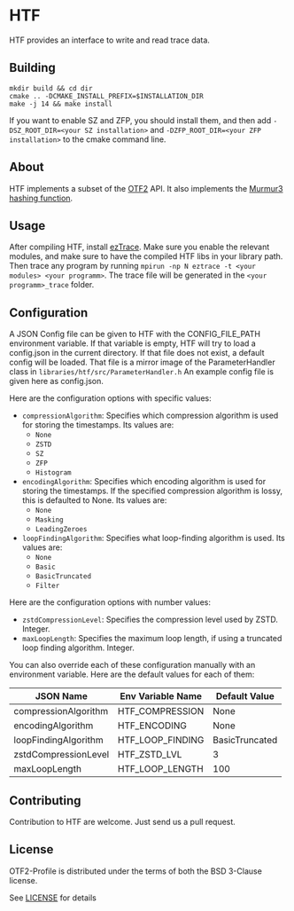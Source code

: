 # HTF

HTF provides an interface to write and read trace data.

## Building

```
mkdir build && cd dir
cmake .. -DCMAKE_INSTALL_PREFIX=$INSTALLATION_DIR
make -j 14 && make install
```

If you want to enable SZ and ZFP, you should install them, and then add `-DSZ_ROOT_DIR=<your SZ installation>`
and `-DZFP_ROOT_DIR=<your ZFP installation>` to the cmake command line.

## About

HTF implements a subset of the [OTF2](https://www.vi-hps.org/projects/score-p) API.
It also implements the [Murmur3 hashing function](https://github.com/PeterScott/murmur3).

## Usage

After compiling HTF, install [ezTrace](https://eztrace.gitlab.io/eztrace).
Make sure you enable the relevant modules, and make sure to have the compiled HTF libs in your library path.
Then trace any program by running `mpirun -np N eztrace -t <your modules> <your programm>`.
The trace file will be generated in the `<your programm>_trace` folder.

## Configuration

A JSON Config file can be given to HTF with the CONFIG_FILE_PATH environment variable.
If that variable is empty, HTF will try to load a config.json in the current directory.
If that file does not exist, a default config will be loaded.
That file is a mirror image of the ParameterHandler class in `libraries/htf/src/ParameterHandler.h`
An example config file is given here as config.json.

Here are the configuration options with specific values:

- `compressionAlgorithm`: Specifies which compression algorithm is used for storing the timestamps. Its values are:
  - `None`
  - `ZSTD`
  - `SZ`
  - `ZFP`
  - `Histogram`
- `encodingAlgorithm`: Specifies which encoding algorithm is used for storing the timestamps. If the specified
  compression algorithm is lossy, this is defaulted to None. Its values are:
  - `None`
  - `Masking`
  - `LeadingZeroes`
- `loopFindingAlgorithm`: Specifies what loop-finding algorithm is used. Its values are:
  - `None`
  - `Basic`
  - `BasicTruncated`
  - `Filter`

Here are the configuration options with number values:

- `zstdCompressionLevel`: Specifies the compression level used by ZSTD. Integer.
- `maxLoopLength`: Specifies the maximum loop length, if using a truncated loop finding algorithm. Integer.

You can also override each of these configuration manually with an environment variable.
Here are the default values for each of them:

| JSON Name            | Env Variable Name | Default Value  |
|----------------------|-------------------|----------------|
| compressionAlgorithm | HTF_COMPRESSION   | None           |
| encodingAlgorithm    | HTF_ENCODING      | None           |
| loopFindingAlgorithm | HTF_LOOP_FINDING  | BasicTruncated |
| zstdCompressionLevel | HTF_ZSTD_LVL      | 3              |
| maxLoopLength        | HTF_LOOP_LENGTH   | 100            |

## Contributing

Contribution to HTF are welcome. Just send us a pull request.

## License

OTF2-Profile is distributed under the terms of both the BSD 3-Clause license.

See [LICENSE](LICENSE) for details
